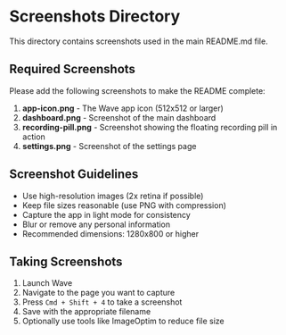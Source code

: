 # Screenshots Directory

This directory contains screenshots used in the main README.md file.

## Required Screenshots

Please add the following screenshots to make the README complete:

1. **app-icon.png** - The Wave app icon (512x512 or larger)
2. **dashboard.png** - Screenshot of the main dashboard
3. **recording-pill.png** - Screenshot showing the floating recording pill in action
4. **settings.png** - Screenshot of the settings page

## Screenshot Guidelines

- Use high-resolution images (2x retina if possible)
- Keep file sizes reasonable (use PNG with compression)
- Capture the app in light mode for consistency
- Blur or remove any personal information
- Recommended dimensions: 1280x800 or higher

## Taking Screenshots

1. Launch Wave
2. Navigate to the page you want to capture
3. Press `Cmd + Shift + 4` to take a screenshot
4. Save with the appropriate filename
5. Optionally use tools like ImageOptim to reduce file size
